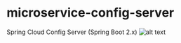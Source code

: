 # microservice-config-server
Spring Cloud Config Server (Spring Boot 2.x)
![alt text](http://url/to/img.png)
